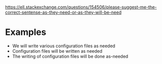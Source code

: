 https://ell.stackexchange.com/questions/154506/please-suggest-me-the-correct-sentense-as-they-need-or-as-they-will-be-need

# Examples

- We will write various configuration files as needed
- Configuration files will be written as needed
- The writing of configuration files will be done as-needed
